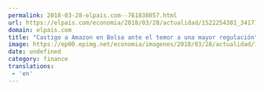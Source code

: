 ```yaml
---
permalink: 2018-03-28-elpais.com--761838057.html
url: https://elpais.com/economia/2018/03/28/actualidad/1522254381_341778.html#?ref=rss&format=simple&link=link
domain: elpais.com
title: "Castigo a Amazon en Bolsa ante el temor a una mayor regulación"
image: https://ep00.epimg.net/economia/imagenes/2018/03/28/actualidad/1522254381_341778_1522254606_rrss_normal.jpg
date: undefined
category: finance
translations: 
 - 'en'
---
```


